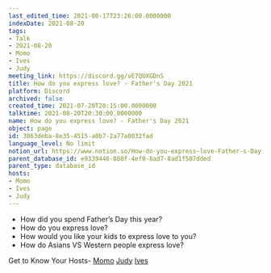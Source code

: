 ```yaml
---
last_edited_time: 2021-08-17T23:26:00.0000000
indexDate: 2021-08-20
tags:
- Talk
- 2021-08-20
- Momo
- Ives
- Judy
meeting_link: https://discord.gg/vE7QUXGDnS
title: How do you express love? - Father's Day 2021
platform: Discord
archived: false
created_time: 2021-07-20T20:15:00.0000000
talktime: 2021-08-20T20:30:00.0000000
name: How do you express love? - Father's Day 2021
object: page
id: 3863deba-8e35-4515-a0b7-2a77a0032fad
language_level: No limit
notion_url: https://www.notion.so/How-do-you-express-love-Father-s-Day-2021-3863deba8e354515a0b72a77a0032fad
parent_database_id: e9339446-880f-4ef0-8ad7-8ad1f507dded
parent_type: database_id
hosts:
- Momo
- Ives
- Judy
---
```


   - How did you spend Father’s Day this year?
   - How do you express love?
   - How would you like your kids to express love to you?
   - How do Asians VS Western people express love? 

Get to Know Your Hosts-
[Momo](/23f0f26c7f1547c0b08477c0c6f1f461)
[Judy](/d7df8bdfae994fc1a37a32b73806247f)
[Ives](/80871d292cbd411da0b1ab74bb5bccfd)




